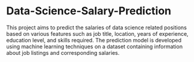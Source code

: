 # Data-Science-Salary-Prediction
This project aims to predict the salaries of data science related positions based on various features such as job title, location, years of experience, education level, and skills required. The prediction model is developed using machine learning techniques on a dataset containing information about job listings and corresponding salaries.
